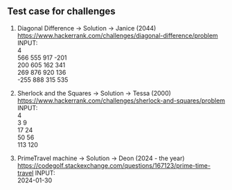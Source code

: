 Test case for challenges
---------------------------------------
1. Diagonal Difference -> Solution -> Janice (2044)  
	https://www.hackerrank.com/challenges/diagonal-difference/problem  
	INPUT:  
	4  
	566 555 917 -201  
	200 605 162 341  
	269 876 920 136  
	-255 888 315 535  

2. Sherlock and the Squares -> Solution -> Tessa (2000)  
	https://www.hackerrank.com/challenges/sherlock-and-squares/problem  
	INPUT:  
	4  
	3 9  
	17 24  
	50 56  
	113 120  

3. PrimeTravel machine -> Solution -> Deon (2024 - the year)  
  https://codegolf.stackexchange.com/questions/167123/prime-time-travel
  INPUT:  
  2024-01-30

